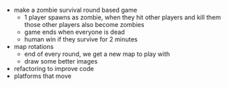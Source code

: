 - make a zombie survival round based game
  - 1 player spawns as zombie, when they hit other players and kill them
    those other players also become zombies
  - game ends when everyone is dead
  - human win if they survive for 2 minutes
- map rotations
  - end of every round, we get a new map to play with
  - draw some better images
- refactoring to improve code
- platforms that move
